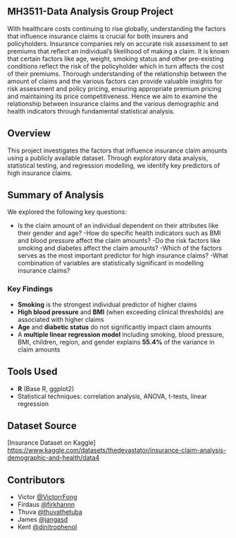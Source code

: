 ## MH3511-Data Analysis Group Project 

With healthcare costs continuing to rise globally, understanding the factors that influence insurance claims is crucial for both insurers and policyholders. Insurance companies rely on accurate risk assessment to set premiums that reflect an individual’s likelihood of making a claim. It is known that certain factors like age, weight, smoking status and other pre-existing conditions reflect the risk of the policyholder which in turn affects the cost of their premiums. Thorough understanding of the relationship between the amount of claims and the various factors can provide valuable insights for risk assessment and policy pricing, ensuring appropriate premium pricing and maintaining its price competitiveness. Hence we aim to examine the relationship between insurance claims and the various demographic and health indicators through fundamental statistical analysis.

## Overview
This project investigates the factors that influence insurance claim amounts using a publicly available dataset. Through exploratory data analysis, statistical testing, and regression modelling, we identify key predictors of high insurance claims.

## Summary of Analysis
We explored the following key questions:
- Is the claim amount of an individual dependent on their attributes like their gender and age?
-How do specific health indicators such as BMI and blood pressure affect the claim amounts?
-Do the risk factors like smoking and diabetes affect the claim amounts?
-Which of the factors serves as the most important predictor for high insurance claims?
-What combination of variables are statistically significant in modelling insurance claims?

### Key Findings
- **Smoking** is the strongest individual predictor of higher claims
- **High blood pressure** and **BMI** (when exceeding clinical thresholds) are associated with higher claims
- **Age** and **diabetic status** do not significantly impact claim amounts
- A **multiple linear regression model** including smoking, blood pressure, BMI, children, region, and gender explains **55.4%** of the variance in claim amounts

## Tools Used
- **R** (Base R, ggplot2)
- Statistical techniques: correlation analysis, ANOVA, t-tests, linear regression

## Dataset Source
[Insurance Dataset on Kaggle] https://www.kaggle.com/datasets/thedevastator/insurance-claim-analysis-demographic-and-health/data4

## Contributors
- Victor [@VictorrFong](https://github.com/VictorrFong)
- Firdaus [@firkhannn](https://github.com/firkhannn)
- Thuva [@thuvathetuba](https://github.com/thuvathetuba)
- James [@jangasd](https://github.com/jangasd)
- Kent [@dinitrophenol](https://github.com/dinitrophenol)
